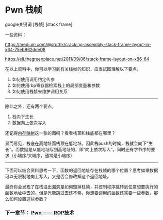 # Pwn 栈帧

google关键词 [栈帧] [stack frame]

一些资料：

https://medium.com/@sruthk/cracking-assembly-stack-frame-layout-in-x64-75eb862dde08

https://eli.thegreenplace.net/2011/09/06/stack-frame-layout-on-x86-64

在以上资料中，你可以学习到有关栈帧的知识，应当试图理解以下要点。

1. 如何使用调用约定传参
2. 如何使用rbp寄存器检索栈上的局部变量和参数
3. 如何使用栈帧来维护调用关系

---
除此之外，还有两个要点。
1. 栈向下生长
2. 数据向上依次写入

还记得[内存映射](./link.md)这一张的图吗？看看栈顶和栈底都在哪里？

显而易见，栈底在高地址而栈顶在低地址。因此栈push的时候，栈就会向下“生长”。而数据是从低地址写到高地址的，即“向上依次写入”。同时还有字节序的要求（小端序/大端序，通常是小端序）

---
下面可以结合资料思考一下，函数的返回地址存在栈帧的哪个位置？思考如果数据可以无限制地向上写入，又是否会修改掉这个返回地址。

最终你会发现了在栈溢出漏洞是如何毁掉栈帧，并控制程序跳转到任意想要执行的函数地址中去的。但是光能跳过去还不够，你想要调用的函数还需要一些参数，那么如何设置这些参数？

### 下一章节： [Pwn —— ROP技术](./rop.md)